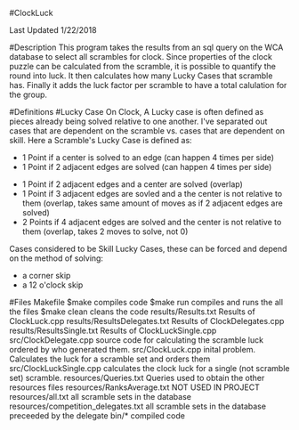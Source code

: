 #ClockLuck

Last Updated 1/22/2018

#Description 
This program takes the results from an sql query on the WCA database to select
all scrambles for clock. Since properties of the clock puzzle can be calculated 
from the scramble, it is possible to quantify the round into luck.  It then 
calculates how many Lucky Cases that scramble has. Finally it adds the luck 
factor per scramble to have a total calulation for the group.

#Definitions
#Lucky Case
On Clock, A Lucky case is often defined as pieces already being solved relative
to one another. I've separated out cases that are dependent on the scramble vs.
cases that are dependent on skill. Here a Scramble's Lucky Case is defined as:
 + 1 Point if a center is solved to an edge (can happen 4 times per side)
 + 1 Point if 2 adjacent edges are solved (can happen 4 times per side)
 - 1 Point if 2 adjacent edges and a center are solved (overlap)
 - 1 Point if 3 adjacent edges are sovled and a the center is not relative to them
     (overlap, takes same amount of moves as if 2 adjacent edges are solved)
 - 2 Points if 4 adjacent edges are solved and the center is not relative to them
     (overlap, takes 2 moves to solve, not 0) 

Cases considered to be Skill Lucky Cases, these can be forced and depend on the method of solving:
 - a corner skip
 - a 12 o'clock skip

#Files
Makefile
	$make
		compiles code
	$make run 
		compiles and runs the all the files
	$make clean
		cleans the code
results/Results.txt
	Results of ClockLuck.cpp
results/ResultsDelegates.txt
	Results of ClockDelegates.cpp
results/ResultsSingle.txt
	Results of ClockLuckSingle.cpp
src/ClockDelegate.cpp
	source code for calculating the scramble luck ordered by who generated them.
src/ClockLuck.cpp
	inital problem. Calculates the luck for a scramble set and orders them
src/ClockLuckSingle.cpp
	calculates the clock luck for a single (not scramble set) scramble.
resources/Queries.txt
	Queries used to obtain the other resources files
resources/RanksAverage.txt
	NOT USED IN PROJECT
resources/all.txt
	all scramble sets in the database
resources/competition_delegates.txt
	all scramble sets in the database preceeded by the delegate
bin/*
	compiled code

